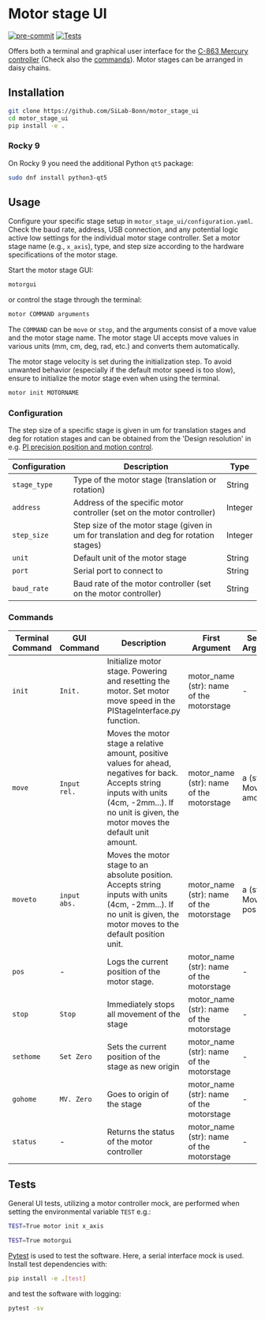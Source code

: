 # Motor stage UI
[![pre-commit](https://github.com/SiLab-Bonn/motor_stage_ui/actions/workflows/pre_commit.yml/badge.svg)](https://github.com/SiLab-Bonn/motor_stage_ui/actions/workflows/pre_commit.yml)
[![Tests](https://github.com/SiLab-Bonn/motor_stage_ui/actions/workflows/tests.yml/badge.svg)](https://github.com/SiLab-Bonn/motor_stage_ui/actions/workflows/tests.yml)

Offers both a terminal and graphical user interface for the [C-863 Mercury controller](https://www.le.infn.it/~chiodini/allow_listing/pi/Manuals/C-863_UserManual_MS205E200.pdf) (Check also the [commands](https://twiki.cern.ch/twiki/bin/viewfile/ILCBDSColl/Phase2Preparations?rev=1;filename=MercuryNativeCommands_MS176E101.pdf)).
Motor stages can be arranged in daisy chains.

## Installation

```bash
git clone https://github.com/SiLab-Bonn/motor_stage_ui
cd motor_stage_ui
pip install -e .
```

### Rocky 9
On Rocky 9 you need the additional Python ```qt5``` package:

```bash
sudo dnf install python3-qt5
```

## Usage

Configure your specific stage setup in ```motor_stage_ui/configuration.yaml```.
Check the baud rate, address, USB connection, and any potential logic active low settings for the individual motor stage controller.
Set a motor stage name (e.g., ```x_axis```), type, and step size according to the hardware specifications of the motor stage.

Start the motor stage GUI:
```bash
motorgui
```
or control the stage through the terminal:
```bash
motor COMMAND arguments
```
The ```COMMAND``` can be ```move``` or ```stop```, and the arguments consist of a move value and the motor stage name.
The motor stage UI accepts move values in various units (mm, cm, deg, rad, etc.) and converts them automatically.

The motor stage velocity is set during the initialization step. To avoid unwanted behavior (especially if the default motor speed is too slow), ensure to initialize the motor stage even when using the terminal.

```bash
motor init MOTORNAME
```

### Configuration
The step size of a specific stage is given in um for translation stages and deg for rotation stages and can be obtained from the 'Design resolution' in e.g. [PI precision position and motion control](https://www.pi-usa.us/fileadmin/user_upload/physik_instrumente/files/CAT/PI-CAT132E-Precision-Positioning-and-Motion-Control-Web.pdf).

| Configuration | Description | Type |
|-----------|-------------|------|
| `stage_type` | Type of the motor stage (translation or rotation) | String |
| `address` | Address of the specific motor controller (set on the motor controller) | Integer |
| `step_size` | Step size of the motor stage (given in um for translation and deg for rotation stages) | Integer |
| `unit` | Default unit of the motor stage | String |
| `port` | Serial port to connect to | String |
| `baud_rate` | Baud rate of the motor controller (set on the motor controller) | String |

### Commands

| Terminal Command | GUI Command |  Description | First Argument | Second Argument |
|---------|-------------|-----------|-----------|-----------|
| `init` | `Init.` | Initialize motor stage. Powering and resetting the motor. Set motor move speed in the PIStageInterface.py function.| motor_name (str): name of the motorstage | - |
| `move` | `Input rel.` | Moves the motor stage a relative amount, positive values for ahead, negatives for back. Accepts string inputs with units (4cm, -2mm...). If no unit is given, the motor moves the default unit amount. | motor_name (str): name of the motorstage | a (str): Move amount |
| `moveto` | `input abs.` | Moves the motor stage to an absolute position. Accepts string inputs with units (4cm, -2mm...). If no unit is given, the motor moves to the default position unit. | motor_name (str): name of the motorstage |a (str): Move to position |
| `pos` | - | Logs the current position of the motor stage.| motor_name (str): name of the motorstage | -|
| `stop` | `Stop` | Immediately stops all movement of the stage | motor_name (str): name of the motorstage | - |
| `sethome` | `Set Zero` | Sets the current position of the stage as new origin | motor_name (str): name of the motorstage | - |
| `gohome` | `MV. Zero` | Goes to origin of the stage | motor_name (str): name of the motorstage | - |
| `status` | - | Returns the status of the motor controller | motor_name (str): name of the motorstage | - |

## Tests

General UI tests, utilizing a motor controller mock, are performed when setting the environmental variable `TEST` e.g.:

```bash
TEST=True motor init x_axis
```

```bash
TEST=True motorgui
```
[Pytest](https://docs.pytest.org/en/stable/) is used to test the software.
Here, a serial interface mock is used.
Install test dependencies with:

```bash
pip install -e .[test]
```
and test the software with logging:

```bash
pytest -sv
```
